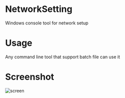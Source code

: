 # NetworkSetting

Windows console tool for network  setup

# Usage 

Any command line tool that support batch file can use it 

# Screenshot

![screen](http://mh1127.hiwinmikro.com.tw:5555/austinsuyoyo/NetworkSetting/raw/branch/master/img/screenshot.png)
